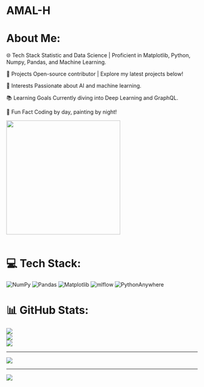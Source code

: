 #   AMAL-H


#  About Me:
🌐 Tech Stack
Statistic and Data Science | Proficient in Matplotlib, Python, Numpy, Pandas, and Machine Learning.

🔧 Projects
Open-source contributor | Explore my latest projects below!

🚀 Interests
Passionate about AI and machine learning.

📚 Learning Goals
Currently diving into Deep Learning and GraphQL.

🎨 Fun Fact
Coding by day, painting by night!

<img src="https://user-images.githubusercontent.com/74038190/236119160-976a0405-caa7-470c-9356-16d43402ea0a.gif" width="300">
<br><br>



# 💻 Tech Stack:
  ![NumPy](https://img.shields.io/badge/numpy-%23013243.svg?style=for-the-badge&logo=numpy&logoColor=white) ![Pandas](https://img.shields.io/badge/pandas-%23150458.svg?style=for-the-badge&logo=pandas&logoColor=white) ![Matplotlib](https://img.shields.io/badge/Matplotlib-%23ffffff.svg?style=for-the-badge&logo=Matplotlib&logoColor=black) ![mlflow](https://img.shields.io/badge/mlflow-%23d9ead3.svg?style=for-the-badge&logo=numpy&logoColor=blue)  ![PythonAnywhere](https://img.shields.io/badge/pythonanywhere-%232F9FD7.svg?style=for-the-badge&logo=pythonanywhere&logoColor=151515)


# 📊 GitHub Stats:
![](https://github-readme-stats.vercel.app/api?username=AMAL895&theme=dark&hide_border=false&include_all_commits=false&count_private=false)<br/>
![](https://github-readme-streak-stats.herokuapp.com/?user=AMAL895&theme=dark&hide_border=false)<br/>
![](https://github-readme-stats.vercel.app/api/top-langs/?username=AMAL895&theme=dark&hide_border=false&include_all_commits=false&count_private=false&layout=compact)

---
[![](https://visitcount.itsvg.in/api?id=AMAL895&icon=0&color=0)](https://visitcount.itsvg.in)

<!-- Proudly created with GPRM ( https://gprm.itsvg.in ) -->

---
[![](https://visitcount.itsvg.in/api?id=AMAL895&icon=4&color=0)](https://visitcount.itsvg.in)

<!-- Proudly created with GPRM ( https://gprm.itsvg.in ) -->
